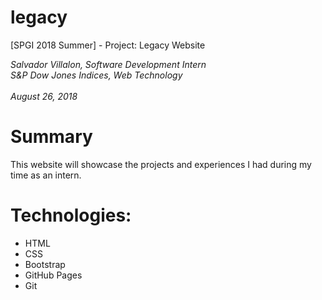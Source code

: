 # legacy 
[SPGI 2018 Summer] - Project: Legacy Website

*Salvador Villalon, Software Development Intern*
<br>
*S&P Dow Jones Indices, Web Technology*
<br>
<br>
*August 26, 2018*

# Summary
This website will showcase the projects and experiences I had during my time as an intern.

# Technologies:
  - HTML
  - CSS
  - Bootstrap
  - GitHub Pages
  - Git
